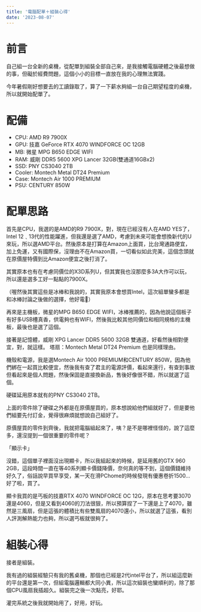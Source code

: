 ```yaml
---
title: '電腦配單＋組裝心得'
date: '2023-08-07'
---
```


# 前言
自己組一台全新的桌機，從配單到組裝全部自己來，是我接觸電腦硬體之後最想做的事，但礙於經費問題，這個小小的目標一直放在我的心理無法實踐。

今年暑假剛好想要去的工讀錄取了，算了一下薪水夠組一台自己期望程度的桌機，所以就開始配單了。

# 配備

* CPU: AMD R9 7900X <br>
* GPU: 技嘉 GeForce RTX 4070 WINDFORCE OC 12GB <br>
* MB: 微星 MPG B650 EDGE WIFI <br>
* RAM: 威剛 DDR5 5600 XPG Lancer 32GB(雙通道16GBx2) <br>
* SSD: PNY CS3040 2TB <br>
* Cooler: Montech Metal DT24 Premium <br>
* Case: Montech Air 1000 PREMIUM <br>
* PSU: CENTURY 850W <br>

# 配單思路
首先是CPU，我選的是AMD的R9 7900X，對，現在已經沒有人在AMD YES了，Intel 12﹑13代的性能躍進，但我還是選了AMD，考慮到未來可能會想換新代的U來玩，所以選AMD平台。然後原本是打算在Amazon上面買，比台灣通路便宜，加上免運，又有國際保，沒理由不在Amazon買，一切看似如此完美，這個念頭就在原價屋特價到比Amazon便宜之後打消了。<br>

其實原本也有在考慮同價位的X3D系列U，但其實我也沒那麼多3A大作可以玩，所以還是選多工好一點點的7900X。

（喔然後其實這些是冰棒和我說的，其實我原本會想買Intel，這次組單蠻多都是和冰棒討論之後做的選擇，他好電🛐）

再來是主機板，微星的MPG B650 EDGE WIFI，冰棒推薦的，因為他說這個板子有好多USB槽真香，供電夠也有WIFI，然後我比較其他同價位和相同規格的主機板，最後也是選了這個。

接著是記憶體，威剛 XPG Lancer DDR5 5600 32GB 雙通道，好看然後相對便宜，對，就這樣。
塔扇：Montech Metal DT24 Premium
也是同樣理由。

機殼和電源，我是選Montech Air 1000 PREMIUM和CENTURY 850W，因為他們綁在一起買比較便宜，然後我有查了君主的電源評價，看起來還行，有查到事故但看起來是個人問題，然後保固是直接換新品，售後好像很不錯，所以就選了這個。

硬碟延用原本就有的PNY CS3040 2TB。

上面的零件除了硬碟之外都是在原價屋買的，原本想說給他們組就好了，但是要他們組要先付訂金，覺得很麻煩就想說自己組好了。

原價屋買的零件到齊後，我就把電腦組起來了，咦？是不是哪裡怪怪的，說了這麼多，還沒提到一個很重要的零件呢？

「顯示卡」

沒錯，這個單子裡面沒出現顯卡，所以我組起來的時候，是延用舊的GTX 960 2GB，這段時間一直在等40系列顯卡價錢降價，奈何真的等不到，這個價錢維持好久了，俗話說早買早享受，某一天在滑PChome的時候發現有優惠卷折1500…好了啦，買了。

顯卡我買的是丐板的技嘉RTX 4070 WINDFORCE OC 12G，原本在思考要3070還是4060，但是又看到4060的刀法很狠，所以預算捏了一下還是上了4070，雖然是三風扇，但是這張的體積比有些雙風扇的4070還小，所以就選了這張，看別人評測解熱能力也夠，所以選丐板就很夠了。

# 組裝心得

接者是組裝。

我有過的組裝經驗只有我的舊桌機，那個也已經是2代intel平台了，所以組這麼新的平台還是第一次，但組電腦邏輯都大同小異，所以這次組裝也蠻順利的，除了那個CPU風扇我插超久。組裝完之後一次點亮，好耶。

灌完系統之後我就開始用了，好用，好玩。